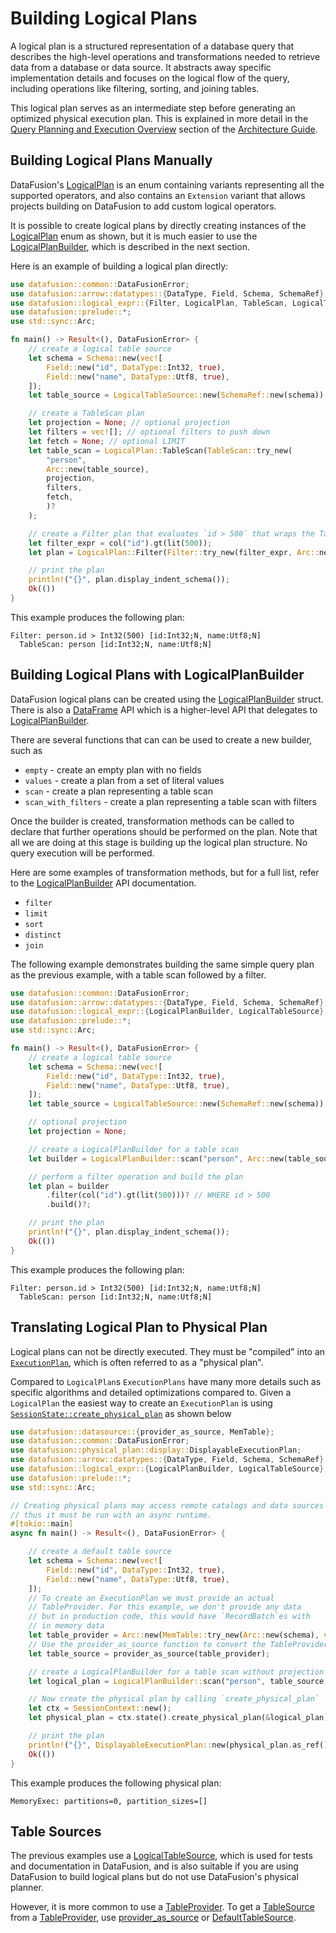<!---
  Licensed to the Apache Software Foundation (ASF) under one
  or more contributor license agreements.  See the NOTICE file
  distributed with this work for additional information
  regarding copyright ownership.  The ASF licenses this file
  to you under the Apache License, Version 2.0 (the
  "License"); you may not use this file except in compliance
  with the License.  You may obtain a copy of the License at

    http://www.apache.org/licenses/LICENSE-2.0

  Unless required by applicable law or agreed to in writing,
  software distributed under the License is distributed on an
  "AS IS" BASIS, WITHOUT WARRANTIES OR CONDITIONS OF ANY
  KIND, either express or implied.  See the License for the
  specific language governing permissions and limitations
  under the License.
-->

# Building Logical Plans

A logical plan is a structured representation of a database query that describes the high-level operations and
transformations needed to retrieve data from a database or data source. It abstracts away specific implementation
details and focuses on the logical flow of the query, including operations like filtering, sorting, and joining tables.

This logical plan serves as an intermediate step before generating an optimized physical execution plan. This is
explained in more detail in the [Query Planning and Execution Overview] section of the [Architecture Guide].

## Building Logical Plans Manually

DataFusion's [LogicalPlan] is an enum containing variants representing all the supported operators, and also
contains an `Extension` variant that allows projects building on DataFusion to add custom logical operators.

It is possible to create logical plans by directly creating instances of the [LogicalPlan] enum as shown, but it is
much easier to use the [LogicalPlanBuilder], which is described in the next section.

Here is an example of building a logical plan directly:

```rust
use datafusion::common::DataFusionError;
use datafusion::arrow::datatypes::{DataType, Field, Schema, SchemaRef};
use datafusion::logical_expr::{Filter, LogicalPlan, TableScan, LogicalTableSource};
use datafusion::prelude::*;
use std::sync::Arc;

fn main() -> Result<(), DataFusionError> {
    // create a logical table source
    let schema = Schema::new(vec![
        Field::new("id", DataType::Int32, true),
        Field::new("name", DataType::Utf8, true),
    ]);
    let table_source = LogicalTableSource::new(SchemaRef::new(schema));

    // create a TableScan plan
    let projection = None; // optional projection
    let filters = vec![]; // optional filters to push down
    let fetch = None; // optional LIMIT
    let table_scan = LogicalPlan::TableScan(TableScan::try_new(
        "person",
        Arc::new(table_source),
        projection,
        filters,
        fetch,
        )?
    );

    // create a Filter plan that evaluates `id > 500` that wraps the TableScan
    let filter_expr = col("id").gt(lit(500));
    let plan = LogicalPlan::Filter(Filter::try_new(filter_expr, Arc::new(table_scan)) ? );

    // print the plan
    println!("{}", plan.display_indent_schema());
    Ok(())
}
```

This example produces the following plan:

```text
Filter: person.id > Int32(500) [id:Int32;N, name:Utf8;N]
  TableScan: person [id:Int32;N, name:Utf8;N]
```

## Building Logical Plans with LogicalPlanBuilder

DataFusion logical plans can be created using the [LogicalPlanBuilder] struct. There is also a [DataFrame] API which is
a higher-level API that delegates to [LogicalPlanBuilder].

There are several functions that can can be used to create a new builder, such as

- `empty` - create an empty plan with no fields
- `values` - create a plan from a set of literal values
- `scan` - create a plan representing a table scan
- `scan_with_filters` - create a plan representing a table scan with filters

Once the builder is created, transformation methods can be called to declare that further operations should be
performed on the plan. Note that all we are doing at this stage is building up the logical plan structure. No query
execution will be performed.

Here are some examples of transformation methods, but for a full list, refer to the [LogicalPlanBuilder] API documentation.

- `filter`
- `limit`
- `sort`
- `distinct`
- `join`

The following example demonstrates building the same simple query plan as the previous example, with a table scan followed by a filter.

<!-- source for this example is in datafusion_docs::library_logical_plan::plan_builder_1 -->

```rust
use datafusion::common::DataFusionError;
use datafusion::arrow::datatypes::{DataType, Field, Schema, SchemaRef};
use datafusion::logical_expr::{LogicalPlanBuilder, LogicalTableSource};
use datafusion::prelude::*;
use std::sync::Arc;

fn main() -> Result<(), DataFusionError> {
    // create a logical table source
    let schema = Schema::new(vec![
        Field::new("id", DataType::Int32, true),
        Field::new("name", DataType::Utf8, true),
    ]);
    let table_source = LogicalTableSource::new(SchemaRef::new(schema));

    // optional projection
    let projection = None;

    // create a LogicalPlanBuilder for a table scan
    let builder = LogicalPlanBuilder::scan("person", Arc::new(table_source), projection)?;

    // perform a filter operation and build the plan
    let plan = builder
        .filter(col("id").gt(lit(500)))? // WHERE id > 500
        .build()?;

    // print the plan
    println!("{}", plan.display_indent_schema());
    Ok(())
}
```

This example produces the following plan:

```text
Filter: person.id > Int32(500) [id:Int32;N, name:Utf8;N]
  TableScan: person [id:Int32;N, name:Utf8;N]
```

## Translating Logical Plan to Physical Plan

Logical plans can not be directly executed. They must be "compiled" into an
[`ExecutionPlan`], which is often referred to as a "physical plan".

Compared to `LogicalPlan`s `ExecutionPlans` have many more details such as
specific algorithms and detailed optimizations compared to. Given a
`LogicalPlan` the easiest way to create an `ExecutionPlan` is using
[`SessionState::create_physical_plan`] as shown below

```rust
use datafusion::datasource::{provider_as_source, MemTable};
use datafusion::common::DataFusionError;
use datafusion::physical_plan::display::DisplayableExecutionPlan;
use datafusion::arrow::datatypes::{DataType, Field, Schema, SchemaRef};
use datafusion::logical_expr::{LogicalPlanBuilder, LogicalTableSource};
use datafusion::prelude::*;
use std::sync::Arc;

// Creating physical plans may access remote catalogs and data sources
// thus it must be run with an async runtime.
#[tokio::main]
async fn main() -> Result<(), DataFusionError> {

    // create a default table source
    let schema = Schema::new(vec![
        Field::new("id", DataType::Int32, true),
        Field::new("name", DataType::Utf8, true),
    ]);
    // To create an ExecutionPlan we must provide an actual
    // TableProvider. For this example, we don't provide any data
    // but in production code, this would have `RecordBatch`es with
    // in memory data
    let table_provider = Arc::new(MemTable::try_new(Arc::new(schema), vec![])?);
    // Use the provider_as_source function to convert the TableProvider to a table source
    let table_source = provider_as_source(table_provider);

    // create a LogicalPlanBuilder for a table scan without projection or filters
    let logical_plan = LogicalPlanBuilder::scan("person", table_source, None)?.build()?;

    // Now create the physical plan by calling `create_physical_plan`
    let ctx = SessionContext::new();
    let physical_plan = ctx.state().create_physical_plan(&logical_plan).await?;

    // print the plan
    println!("{}", DisplayableExecutionPlan::new(physical_plan.as_ref()).indent(true));
    Ok(())
}
```

This example produces the following physical plan:

```text
MemoryExec: partitions=0, partition_sizes=[]
```

## Table Sources

The previous examples use a [LogicalTableSource], which is used for tests and documentation in DataFusion, and is also
suitable if you are using DataFusion to build logical plans but do not use DataFusion's physical planner. 

However, it is more common to use a [TableProvider]. To get a  [TableSource] from a 
[TableProvider], use [provider_as_source] or [DefaultTableSource].

[query planning and execution overview]: https://docs.rs/datafusion/latest/datafusion/index.html#query-planning-and-execution-overview
[architecture guide]: https://docs.rs/datafusion/latest/datafusion/index.html#architecture
[logicalplan]: https://docs.rs/datafusion-expr/latest/datafusion_expr/logical_plan/enum.LogicalPlan.html
[logicalplanbuilder]: https://docs.rs/datafusion-expr/latest/datafusion_expr/logical_plan/builder/struct.LogicalPlanBuilder.html
[dataframe]: using-the-dataframe-api.md
[logicaltablesource]: https://docs.rs/datafusion-expr/latest/datafusion_expr/logical_plan/builder/struct.LogicalTableSource.html
[defaulttablesource]: https://docs.rs/datafusion/latest/datafusion/datasource/default_table_source/struct.DefaultTableSource.html
[provider_as_source]: https://docs.rs/datafusion/latest/datafusion/datasource/default_table_source/fn.provider_as_source.html
[tableprovider]: https://docs.rs/datafusion/latest/datafusion/datasource/provider/trait.TableProvider.html
[tablesource]: https://docs.rs/datafusion-expr/latest/datafusion_expr/trait.TableSource.html
[`executionplan`]: https://docs.rs/datafusion/latest/datafusion/physical_plan/trait.ExecutionPlan.html
[`sessionstate::create_physical_plan`]: https://docs.rs/datafusion/latest/datafusion/execution/session_state/struct.SessionState.html#method.create_physical_plan

